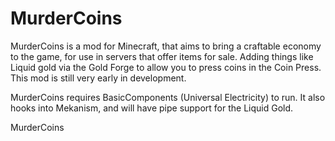 MurderCoins
===========
MurderCoins is a mod for Minecraft, that aims to bring a craftable economy to the game, for use in servers
that offer items for sale. Adding things like Liquid gold via the Gold Forge to allow you to press coins 
in the Coin Press.  This mod is still very early in development.

MurderCoins requires BasicComponents (Universal Electricity) to run.
It also hooks into Mekanism, and will have pipe support for the Liquid Gold.

MurderCoins
